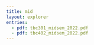 ```yaml
---
title: mid
layout: explorer
entries:
  - pdf: tbc301_midsem_2022.pdf
  - pdf: tbc402_midsem_2022.pdf
---
```

